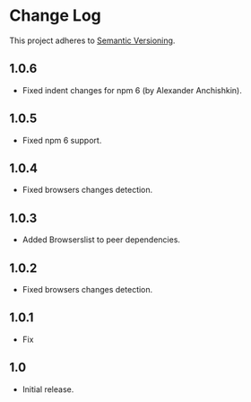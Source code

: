 # Change Log
This project adheres to [Semantic Versioning](http://semver.org/).

## 1.0.6
* Fixed indent changes for npm 6 (by Alexander Anchishkin).

## 1.0.5
* Fixed npm 6 support.

## 1.0.4
* Fixed browsers changes detection.

## 1.0.3
* Added Browserslist to peer dependencies.

## 1.0.2
* Fixed browsers changes detection.

## 1.0.1
* Fix

## 1.0
* Initial release.
